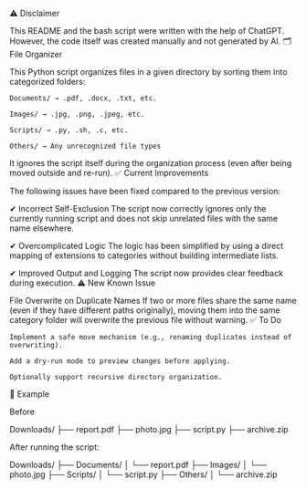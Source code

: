 ⚠️ Disclaimer

This README and the bash script were written with the help of ChatGPT. However, the code itself was created manually and not generated by AI.
🗂️ File Organizer

This Python script organizes files in a given directory by sorting them into categorized folders:

    Documents/ → .pdf, .docx, .txt, etc.

    Images/ → .jpg, .png, .jpeg, etc.

    Scripts/ → .py, .sh, .c, etc.

    Others/ → Any unrecognized file types

It ignores the script itself during the organization process (even after being moved outside and re-run).
✅ Current Improvements

The following issues have been fixed compared to the previous version:

✔ Incorrect Self-Exclusion
The script now correctly ignores only the currently running script and does not skip unrelated files with the same name elsewhere.

✔ Overcomplicated Logic
The logic has been simplified by using a direct mapping of extensions to categories without building intermediate lists.

✔ Improved Output and Logging
The script now provides clear feedback during execution.
⚠️ New Known Issue

File Overwrite on Duplicate Names
If two or more files share the same name (even if they have different paths originally), moving them into the same category folder will overwrite the previous file without warning.
✅ To Do

    Implement a safe move mechanism (e.g., renaming duplicates instead of overwriting).

    Add a dry-run mode to preview changes before applying.

    Optionally support recursive directory organization.

🧪 Example

Before

Downloads/
├── report.pdf
├── photo.jpg
├── script.py
├── archive.zip

After running the script:

Downloads/
├── Documents/
│   └── report.pdf
├── Images/
│   └── photo.jpg
├── Scripts/
│   └── script.py
├── Others/
│   └── archive.zip
